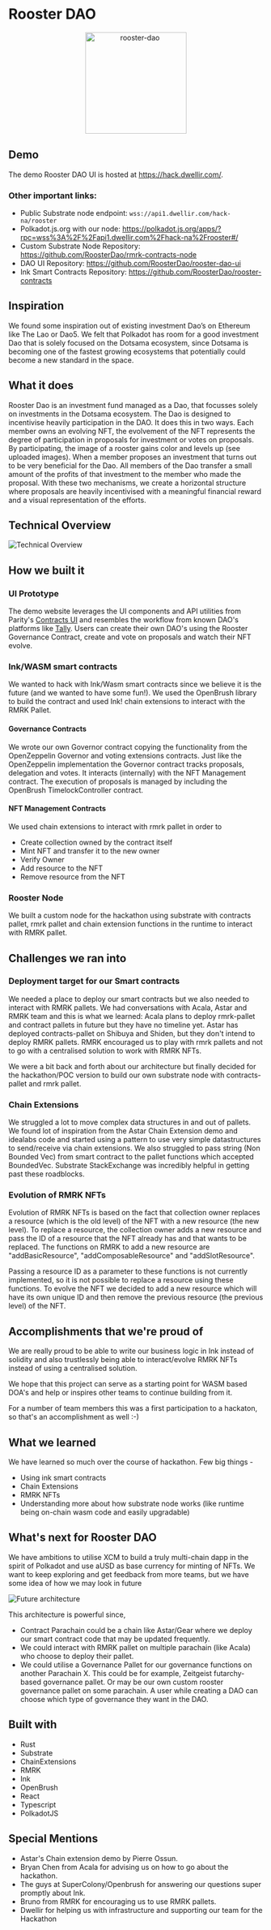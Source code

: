 # Rooster DAO

<center><img src="https://github.com/RoosterDao/hack-submission/blob/main/res/roosters.png" alt="rooster-dao" height="200"/></center>  

## Demo
The demo Rooster DAO UI is hosted at https://hack.dwellir.com/.

### Other important links:
- Public Substrate node endpoint: `wss://api1.dwellir.com/hack-na/rooster` 
- Polkadot.js.org with our node: https://polkadot.js.org/apps/?rpc=wss%3A%2F%2Fapi1.dwellir.com%2Fhack-na%2Frooster#/
- Custom Substrate Node Repository: https://github.com/RoosterDao/rmrk-contracts-node
- DAO UI Repository: https://github.com/RoosterDao/rooster-dao-ui
- Ink Smart Contracts Repository: https://github.com/RoosterDao/rooster-contracts

## Inspiration
We found some inspiration out of existing investment Dao’s on Ethereum like The Lao or Dao5.
We felt that Polkadot has room for a good investment Dao that is solely focused on the Dotsama ecosystem, since Dotsama is becoming one of the fastest growing ecosystems that potentially could become a new standard in the space.

## What it does
Rooster Dao is an investment fund managed as a Dao, that focusses solely on investments in the Dotsama ecosystem.
The Dao is designed to incentivise heavily participation in the DAO. It does this in two ways.
Each member owns an evolving NFT, the evolvement of the NFT represents the degree of participation in proposals for investment or votes on proposals. By participating, the image of a rooster gains color and levels up (see uploaded images).
When a member proposes an investment that turns out to be very beneficial for the Dao. All members of the Dao transfer a small amount of the profits of that investment to the member who made the proposal.
With these two mechanisms, we create a horizontal structure where proposals are heavily incentivised with a meaningful financial reward and a visual representation of the efforts.

## Technical Overview
![Technical Overview](https://github.com/RoosterDao/hack-submission/blob/main/res/architecture.png)

## How we built it
### UI Prototype
The demo website leverages the UI components and API utilities from Parity's [Contracts UI](https://paritytech.github.io/contracts-ui) and resembles the workflow from known DAO's platforms like [Tally](https://www.tally.xyz/). Users can create their own DAO's using the Rooster Governance Contract, create and vote on proposals and watch their NFT evolve.

### Ink/WASM smart contracts

We wanted to hack with Ink/Wasm smart contracts since we believe it is the future (and we wanted to have some fun!).
We used the OpenBrush library to build the contract and used Ink! chain extensions to interact with the RMRK Pallet.

#### Governance Contracts

We wrote our own Governor contract copying the functionality from the OpenZeppelin Governor and voting extensions contracts.
Just like the OpenZeppelin implementation the Governor contract tracks proposals, delegation and votes.
It interacts (internally) with the NFT Management contract.
The execution of proposals is managed by including the OpenBrush TimelockController contract.

#### NFT Management Contracts
We used chain extensions to interact with rmrk pallet in order to 
- Create collection owned by the contract itself
- Mint NFT and transfer it to the new owner
- Verify Owner
- Add resource to the NFT
- Remove resource from the NFT

### Rooster Node
We built a custom node for the hackathon using substrate with contracts pallet, rmrk pallet and chain extension functions in the runtime to interact with RMRK pallet. 

## Challenges we ran into
### Deployment target for our Smart contracts
We needed a place to deploy our smart contracts but we also needed to interact with RMRK pallets. We had conversations with Acala, Astar and RMRK team and this is what we learned:
Acala plans to deploy rmrk-pallet and contract pallets in future but they have no timeline yet.
Astar has deployed contracts-pallet on Shibuya and Shiden, but they don't intend to deploy RMRK pallets.
RMRK encouraged us to play with rmrk pallets and not to go with a centralised solution to work with RMRK NFTs. 

We were a bit back and forth about our architecture but finally decided for the hackathon/POC version to build our own substrate node with contracts-pallet and rmrk pallet. 

### Chain Extensions
We struggled a lot to move complex data structures in and out of pallets. We found lot of inspiration from the Astar Chain Extension demo and idealabs code and started using a pattern to use very simple datastructures to send/receive via chain extensions. 
We also struggled to pass string (Non Bounded Vec) from smart contract to the pallet functions which accepted BoundedVec. Substrate StackExchange was incredibly helpful in getting past these roadblocks.

### Evolution of RMRK NFTs
Evolution of RMRK NFTs is based on the fact that collection owner replaces a resource (which is the old level) of the NFT with a new resource (the new level).
To replace a resource, the collection owner adds a new resource and pass the ID of a resource that the NFT already has and that wants to be replaced.
The functions on RMRK to add a new resource are "addBasicResource", "addComposableResource" and "addSlotResource".

Passing a resource ID as a parameter to these functions is not currently implemented, so it is not possible to replace a resource using these functions.
To evolve the NFT we decided to add a new resource which will have its own unique ID and then remove the previous resource (the previous level) of the NFT.

## Accomplishments that we're proud of
We are really proud to be able to write our business logic in Ink instead of solidity and also trustlessly being able to interact/evolve RMRK NFTs instead of using a centralised solution. 

We hope that this project can serve as a starting point for WASM based DOA's and help or inspires other teams to continue building from it.

For a number of team members this was a first participation to a hackaton, so that's an accomplishment as well :-)

## What we learned
We have learned so much over the course of hackathon. Few big things -
- Using ink smart contracts
- Chain Extensions
- RMRK NFTs
- Understanding more about how substrate node works (like runtime being on-chain wasm code and easily upgradable)

## What's next for Rooster DAO
We have ambitions to utilise XCM to build a truly multi-chain dapp in the spirit of Polkadot and use aUSD as base currency for minting of NFTs. We want to keep exploring and get feedback from more teams, but we have some idea of how we may look in future

![Future architecture](https://github.com/RoosterDao/hack-submission/blob/main/res/future-tech.png)

This architecture is powerful since,
- Contract Parachain could be a chain like Astar/Gear where we deploy our smart contract code that may be updated frequently.
- We could interact with RMRK pallet on multiple parachain (like Acala) who choose to deploy their pallet.
- We could utilise a Governance Pallet for our governance functions on another Parachain X. This could be for example, Zeitgeist futarchy-based governance pallet. Or may be our own custom rooster governance pallet on some parachain. A user while creating a DAO can choose which type of governance they want in the DAO.


## Built with
- Rust
- Substrate
- ChainExtensions
- RMRK
- Ink
- OpenBrush
- React
- Typescript
- PolkadotJS

## Special Mentions
- Astar's Chain extension demo by Pierre Ossun.
- Bryan Chen from Acala for advising us on how to go about the hackathon.
- The guys at SuperColony/Openbrush for answering our questions super promptly about Ink.
- Bruno from RMRK for encouraging us to use RMRK pallets.
- Dwellir for helping us with infrastructure and supporting our team for the Hackathon
